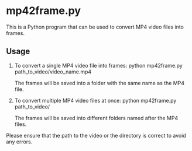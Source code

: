 # mp42frame.py

This is a Python program that can be used to convert MP4 video files into frames.

## Usage

1. To convert a single MP4 video file into frames:
      python mp42frame.py path_to_video/video_name.mp4

   The frames will be saved into a folder with the same name as the MP4 file.

3. To convert multiple MP4 video files at once:
      python mp42frame.py path_to_video/

    The frames will be saved into different folders named after the MP4 files.

Please ensure that the path to the video or the directory is correct to avoid any errors.

